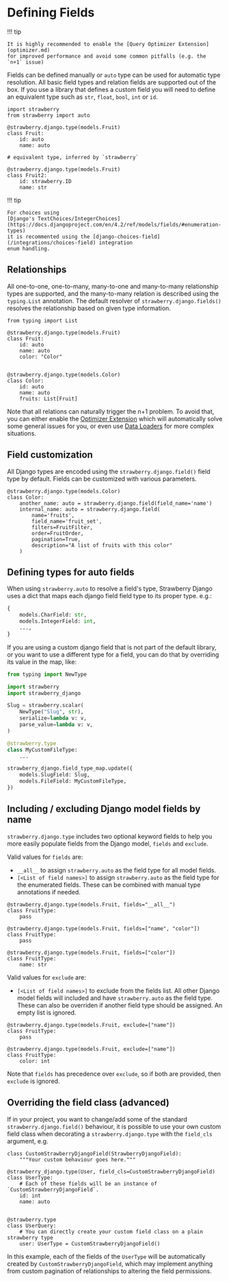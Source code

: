 # Defining Fields

!!! tip

    It is highly recommended to enable the [Query Optimizer Extension](optimizer.md)
    for improved performance and avoid some common pitfalls (e.g. the `n+1` issue)

Fields can be defined manually or `auto` type can be used for automatic type resolution. All basic field types and relation fields are supported out of the box. If you use a library that defines a custom field you will need to define an equivalent type such as `str`, `float`, `bool`, `int` or `id`.

```{.python title=types.py}
import strawberry
from strawberry import auto

@strawberry.django.type(models.Fruit)
class Fruit:
    id: auto
    name: auto

# equivalent type, inferred by `strawberry`

@strawberry.django.type(models.Fruit)
class Fruit2:
    id: strawberry.ID
    name: str
```

!!! tip

    For choices using
    [Django's TextChoices/IntegerChoices](https://docs.djangoproject.com/en/4.2/ref/models/fields/#enumeration-types)
    it is recommented using the [django-choices-field](/integrations/choices-field) integration
    enum handling.

## Relationships

All one-to-one, one-to-many, many-to-one and many-to-many relationship types are supported, and the many-to-many relation is described using the `typing.List` annotation.
The default resolver of `strawberry.django.fields()` resolves the relationship based on given type information.

```{.python title=types.py}
from typing import List

@strawberry.django.type(models.Fruit)
class Fruit:
    id: auto
    name: auto
    color: "Color"


@strawberry.django.type(models.Color)
class Color:
    id: auto
    name: auto
    fruits: List[Fruit]
```

Note that all relations can naturally trigger the n+1 problem. To avoid that, you can either
enable the [Optimizer Extension](../optimizer) which will automatically
solve some general issues for you, or even use
[Data Loaders](https://strawberry.rocks/docs/guides/dataloaders) for more complex
situations.

## Field customization

All Django types are encoded using the `strawberry.django.field()` field type by default. Fields can be customized with various parameters.

```{.python title=types.py}
@strawberry.django.type(models.Color)
class Color:
    another_name: auto = strawberry.django.field(field_name='name')
    internal_name: auto = strawberry.django.field(
        name='fruits',
        field_name='fruit_set',
        filters=FruitFilter,
        order=FruitOrder,
        pagination=True,
        description="A list of fruits with this color"
    )
```

## Defining types for auto fields

When using `strawberry.auto` to resolve a field's type, Strawberry Django uses a dict that maps
each django field field type to its proper type. e.g.:

```python
{
    models.CharField: str,
    models.IntegerField: int,
    ...,
}
```

If you are using a custom django field that is not part of the default library,
or you want to use a different type for a field, you can do that by overriding
its value in the map, like:

```python
from typing import NewType

import strawberry
import strawberry_django

Slug = strawberry.scalar(
    NewType("Slug", str),
    serialize=lambda v: v,
    parse_value=lambda v: v,
)

@strawberry.type
class MyCustomFileType:
    ...

strawberry_django.field_type_map.update({
    models.SlugField: Slug,
    models.FileField: MyCustomFileType,
})
```

## Including / excluding Django model fields by name

`strawberry.django.type` includes two optional keyword fields to help you more easily populate fields from the Django model, `fields` and `exclude`.

Valid values for `fields` are:

- `__all__` to assign `strawberry.auto` as the field type for all model fields.
- `[<List of field names>]` to assign `strawberry.auto` as the field type for the enumerated fields. These can be combined with manual type annotations if needed.

```{.python title=fields_all.py}
@strawberry.django.type(models.Fruit, fields="__all__")
class FruitType:
    pass
```

```{.python title=fields_enumerated.py}
@strawberry.django.type(models.Fruit, fields=["name", "color"])
class FruitType:
    pass
```

```{.python title=fields_overriden.py}
@strawberry.django.type(models.Fruit, fields=["color"])
class FruitType:
    name: str
```

Valid values for `exclude` are:

- `[<List of field names>]` to exclude from the fields list. All other Django model fields will included and have `strawberry.auto` as the field type. These can also be overriden if another field type should be assigned. An empty list is ignored.

```{.python title=exclude.py}
@strawberry.django.type(models.Fruit, exclude=["name"])
class FruitType:
    pass
```

```{.python title=exclude_overriden.py}
@strawberry.django.type(models.Fruit, exclude=["name"])
class FruitType:
    color: int
```

Note that `fields` has precedence over `exclude`, so if both are provided, then `exclude` is ignored.

## Overriding the field class (advanced)

If in your project, you want to change/add some of the standard `strawberry.django.field()` behaviour,
it is possible to use your own custom field class when decorating a `strawberry.django.type` with the `field_cls` argument, e.g.

```{.python title=types.py}
class CustomStrawberryDjangoField(StrawberryDjangoField):
    """Your custom behaviour goes here."""

@strawberry_django.type(User, field_cls=CustomStrawberryDjangoField)
class UserType:
    # Each of these fields will be an instance of `CustomStrawberryDjangoField`.
    id: int
    name: auto


@strawberry.type
class UserQuery:
    # You can directly create your custom field class on a plain strawberry type
    user: UserType = CustomStrawberryDjangoField()

```

In this example, each of the fields of the `UserType` will be automatically created by `CustomStrawberryDjangoField`,
which may implement anything from custom pagination of relationships to altering the field permissions.
